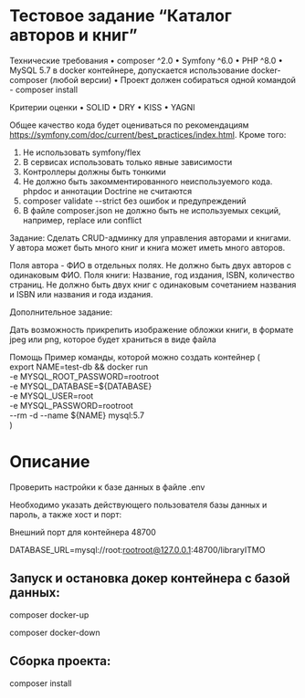 # Тестовое задание “Каталог авторов и книг”

Технические требования
• composer ^2.0
• Symfony ^6.0
• PHP ^8.0
• MySQL 5.7 в docker контейнере, допускается использование docker-composer (любой версии)
• Проект должен собираться одной командой - composer install

Критерии оценки
• SOLID
• DRY
• KISS
• YAGNI

Общее качество кода будет оцениваться по рекомендациям https://symfony.com/doc/current/best_practices/index.html.
Кроме того:
1. Не использовать symfony/flex
2. В сервисах использовать только явные зависимости
3. Контроллеры должны быть тонкими
4. Не должно быть закомментированного неиспользуемого кода. phpdoc и аннотации Doctrine не считаются
5. composer validate --strict без ошибок и предупреждений
6. В файле composer.json не должно быть не используемых секций, например, replace или conflict

Задание:
Сделать CRUD-админку для управления авторами и книгами. У автора может быть много книг и книга может иметь много авторов.

Поля автора - ФИО в отдельных полях. Не должно быть двух авторов с одинаковым ФИО.
Поля книги: Название, год издания, ISBN, количество страниц. Не должно быть двух книг с одинаковым сочетанием названия и ISBN или названия и года издания.

Дополнительное задание:

Дать возможность прикрепить изображение обложки книги, в формате jpeg или png, которое будет храниться в виде файла

Помощь
Пример команды, которой можно создать контейнер
(\
export NAME=test-db && docker run \
-e MYSQL_ROOT_PASSWORD=rootroot \
-e MYSQL_DATABASE=${DATABASE} \
-e MYSQL_USER=root \
-e MYSQL_PASSWORD=rootroot \
--rm -d --name ${NAME} mysql:5.7 \
)


# Описание

Проверить настройки к базе данных в файле .env

Необходимо указать действующего пользователя базы данных и пароль, а также хост и порт:

Внешний порт для контейнера 48700

DATABASE_URL=mysql://root:rootroot@127.0.0.1:48700/libraryITMO

## Запуск и остановка докер контейнера с базой данных:

composer docker-up

composer docker-down

## Сборка проекта: 

composer install
